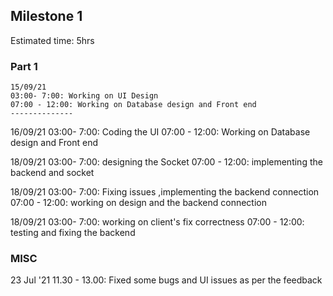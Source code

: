 ## Milestone 1

Estimated time: 5hrs

### Part 1

    15/09/21
    03:00- 7:00: Working on UI Design
    07:00 - 12:00: Working on Database design and Front end
    --------------

16/09/21
03:00- 7:00: Coding the UI
07:00 - 12:00: Working on Database design and Front end

18/09/21
03:00- 7:00: designing the Socket
07:00 - 12:00: implementing the backend and socket

18/09/21
03:00- 7:00: Fixing issues ,implementing the backend connection
07:00 - 12:00: working on design and the backend connection

18/09/21
03:00- 7:00: working on client's fix correctness
07:00 - 12:00: testing and fixing the backend

### MISC

23 Jul '21
11.30 - 13.00: Fixed some bugs and UI issues as per the feedback
